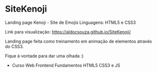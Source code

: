# SiteKenoji
Landing page Kenoji - Site de Emojis
Linguagens: HTML5 e CSS3

Link para visualização: https://aldocsouza.github.io/SiteKenoji/

Landing page feita como treinamento em animação de elementos através do CSS3.

Fique à vontade para dar uma olhada :)

- Curso Web Frontend Fundamentos HTML5 CSS3 e JS
